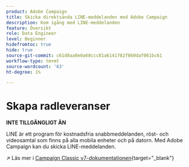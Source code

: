 ```yaml
---
product: Adobe Campaign
title: Skicka direktsända LINE-meddelanden med Adobe Campaign
description: Kom igång med LINE-meddelanden
feature: Översikt
role: Data Engineer
level: Beginner
hidefromtoc: true
hide: true
source-git-commit: c61d8aa8e0a68ccc81a6141782f860daf061bc61
workflow-type: tm+mt
source-wordcount: '63'
ht-degree: 1%

---
```


# Skapa radleveranser


**INTE TILLGÄNGLIGT ÄN**


LINE är ett program för kostnadsfria snabbmeddelanden, röst- och videosamtal som finns på alla mobila enheter och på datorn. Med Adobe Campaign kan du skicka LINE-meddelanden.

↗️ Läs mer i [Campaign Classic v7-dokumentationen](https://experienceleague.adobe.com/docs/campaign-classic/using/sending-messages/line-channel.html){target=&quot;_blank&quot;}

